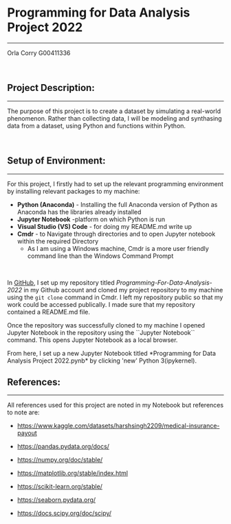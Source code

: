 # Programming for Data Analysis Project 2022
***
Orla Corry 
G00411336

<br>

## Project Description:
***
The purpose of this project is to create a dataset by simulating a real-world phenomenon. Rather than collecting data, I will be modeling and synthasing data from a dataset, using Python and functions within Python. 

<br>

## Setup of Environment:
***
For this project, I firstly had to set up the relevant programming environment by installing relevant packages to my machine: 
- **Python (Anaconda)** - Installing the full Anaconda version of Python as Anaconda has the libraries already installed 
- **Jupyter Notebook** -platform on which Python is run
- **Visual Studio (VS) Code** - for doing my README.md write up
- **Cmdr** - to Navigate through directories and to open Jupyter notebook within the required Directory
    - As I am using a Windows machine, Cmdr is a more user friendly command line than the Windows Command Prompt 

<br>

In <a href="https://github.com/" target="_top">GitHub</a>, I set up my repository titled *Programming-For-Data-Analysis-2022* in my Github account and cloned my project repository to my machine using the ``git clone`` command in Cmdr. I left my repository public so that my work could be accessed publically. I made sure that my repository contained a README.md file. 
<p>
Once the repository was successfully cloned to my machine I opened Jupyter Notebook in the repository using the ``Jupyter Notebook`` command. This opens Jupyter Notebook as a local browser.
<p>
From here, I set up a new Jupyter Notebook titled *Programming for Data Analysis Project 2022.pynb* by clicking 'new' Python 3(ipykernel). 


<br>

## References:
***

All references used for this project are noted in my Notebook but references to note are: 

- https://www.kaggle.com/datasets/harshsingh2209/medical-insurance-payout


- https://pandas.pydata.org/docs/


- https://numpy.org/doc/stable/


- https://matplotlib.org/stable/index.html


- https://scikit-learn.org/stable/


- https://seaborn.pydata.org/


- https://docs.scipy.org/doc/scipy/




